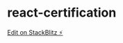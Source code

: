 # react-certification

[Edit on StackBlitz ⚡️](https://stackblitz.com/edit/stackblitz-starters-nsmkgg)